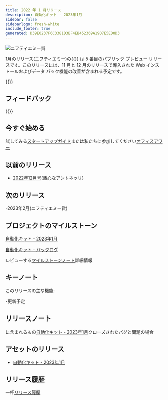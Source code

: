 ```yaml
---
title: 2022 年 1 月リリース
description: 自動化キット - 2023年1月
sidebar: false
sidebarlogo: fresh-white
include_footer: true
generated: D39E0237F6C3381D3BF4EB452369A1907E5ED0D3
---
```


<div class="optional">

![ニフティエミー賞](/images/nifty-emmy.png)

1月のリリース(ニフティエミー)の{{<product-name>}} は 5 番目のパブリック プレビュー リリースです。このリリースには、11 月と 12 月のリリースで導入された Web インストールおよびデータ パック機能の改善が含まれる予定です。

</div>

<div class="optional">

{{<presentationStyles>}}

## フィードバック

{{<questions name="/releases/january-2023.json" completed="Thank you for providing feedback" showNavigationButtons=false >}}

</div>

<div class="optional">

## 今すぐ始める

試してみる[スタートアップガイド](/ja/get-started)または私たちに参加してください[オフィスアワー](/ja/office-hours)

## 以前のリリース

- [2022年12月号](/ja/releases/december-2022)(熱心なアントネッリ)

## 次のリリース

-2023年2月(ニフティエミー賞)

## プロジェクトのマイルストーン

[自動化キット - 2023年1月](https://github.com/orgs/microsoft/projects/486/views/9)

[自動化キット - バックログ](https://github.com/orgs/microsoft/projects/486/views/1)

レビューする[マイルストーンノート](/ja/releases/milestones)詳細情報

## キーノート

このリリースの主な機能:

-更新予定

## リリースノート

に含まれるもの[自動化キット - 2023年1月](https://github.com/microsoft/powercat-automation-kit/releases/tag/AutomationKit-January2023)クローズされたバグと問題の場合

## アセットのリリース

- [自動化キット - 2023年1月](https://github.com/microsoft/powercat-automation-kit/releases/tag/AutomationKit-January2023)

## リリース履歴

一杯[リリース履歴](/ja/releases)

</div>
